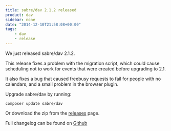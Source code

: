 ```yaml
---
title: sabre/dav 2.1.2 released
product: dav
sidebar: none
date: "2014-12-10T21:58:08+00:00"
tags:
    - dav
    - release
---
```


We just released sabre/dav 2.1.2.

This release fixes a problem with the migration script, which could cause
scheduling not to work for events that were created before upgrading to
2.1.

It also fixes a bug that caused freebusy requests to fail for people with
no calendars, and a small problem in the browser plugin.

Upgrade sabre/dav by running:

    composer update sabre/dav

Or download the zip from the [releases][2] page.

Full changelog can be found on [Github][1]

[1]: https://github.com/sabre-io/dav/blob/2.1.2/ChangeLog.md
[2]: https://github.com/sabre-io/dav/releases
